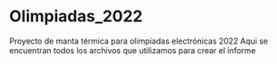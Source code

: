 # Olimpiadas_2022
Proyecto de manta térmica para olimpiadas electrónicas 2022
Aqui se encuentran todos los archivos que utilizamos para crear el informe
